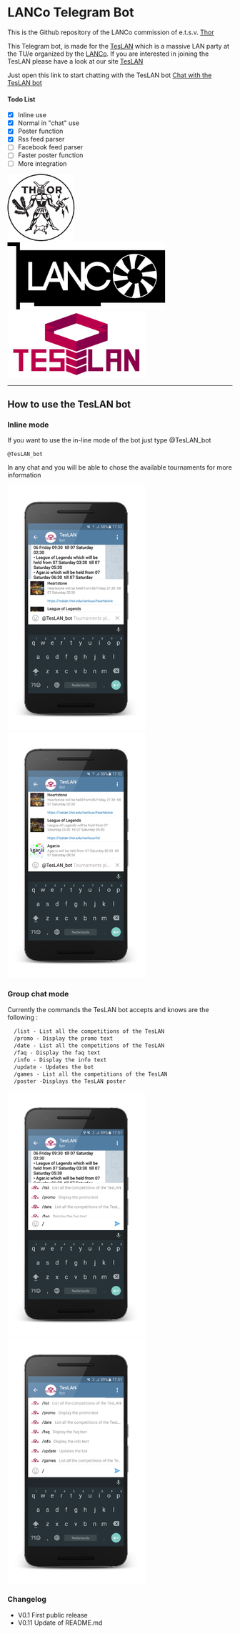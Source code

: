 # LANCo Telegram Bot

This is the Github repository of the LANCo commission of e.t.s.v.
[Thor](https://thor.edu/)

This Telegram bot, is made for the [TesLAN](https://teslan.thor.edu/) which is a massive LAN party at the TU/e organized by the [LANCo](https://thor.edu/https://thor.edu/committee/lanco). If you are interested in joining the TesLAN please have a look at our site [TesLAN](https://teslan.thor.edu/)

Just open this  link to start chatting with the TesLAN bot
[Chat with the TesLAN bot](telegram.me/TesLAN_bot)

#### Todo List
- [x] Inline use
- [x] Normal in "chat" use
- [x] Poster function
- [x] Rss feed parser
- [ ] Facebook feed parser
- [ ] Faster poster function
- [ ] More integration

<img src="Promo/Thorlogo.png" alt="Thor logo" width="150px">
<img src="Promo/Lanco.png" alt="Thor logo" height="150px">
<img src="Promo/teslan1.png" alt="Thor logo" height="150px">

---

## How to use the TesLAN bot

### Inline mode

If you want to use the in-line mode of the bot just type @TesLAN_bot

 ```
@TesLAN_bot
 ```
 In any chat and you will be able to chose the available tournaments for more information


<img src="Promo/inline2.png"  height="550px">
<img src="Promo/inline1.png"  height="550px">

### Group chat mode

Currently the commands the TesLAN bot accepts and knows are the following :

```
  /list - List all the competitions of the TesLAN
  /promo - Display the promo text
  /date - List all the competitions of the TesLAN
  /faq - Display the faq text
  /info - Display the info text
  /update - Updates the bot
  /games - List all the competitions of the TesLAN
  /poster -Displays the TesLAN poster
```
<img src="Promo/chat1.png" height="550px" >
<img src="Promo/chat2.png" height="550px" >


### Changelog

- V0.1 First public release
- V0.11 Update of README.md
